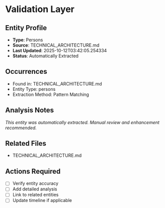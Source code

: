 # Validation Layer

## Entity Profile
- **Type**: Persons
- **Source**: TECHNICAL_ARCHITECTURE.md
- **Last Updated**: 2025-10-12T03:42:05.254334
- **Status**: Automatically Extracted

## Occurrences
- Found in: TECHNICAL_ARCHITECTURE.md
- Entity Type: persons
- Extraction Method: Pattern Matching

## Analysis Notes
*This entity was automatically extracted. Manual review and enhancement recommended.*

## Related Files
- TECHNICAL_ARCHITECTURE.md

## Actions Required
- [ ] Verify entity accuracy
- [ ] Add detailed analysis
- [ ] Link to related entities
- [ ] Update timeline if applicable
